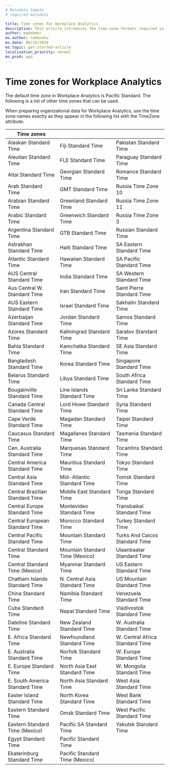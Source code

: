 ```yaml
---
# Metadata Sample
# required metadata

title: Time zones For Workplace Analytics
description: This article introduces the time-zone formats required in Workplace Analytics.
author: madehmer
ms.author: rodonahu
ms.date: 06/15/2018
ms.topic: get-started-article
localization_priority: normal 
ms.prod: wpa
---
```


# Time zones for Workplace Analytics
The default time zone in Workplace Analytics is Pacific Standard. The following is a list of other time zones that can be used.

When preparing organizational data for Workplace Analytics, use the time zone names exactly as they appear in the following list with the TimeZone attribute:

| Time zones  |   |   |
|---|---|---|					
|	Alaskan Standard Time	|	Fiji Standard Time	|	Pakistan Standard Time	|
|	Aleutian Standard Time	|	FLE Standard Time	|	Paraguay Standard Time	|
|	Altai Standard Time	|	Georgian Standard Time	|	Romance Standard Time	|
|	Arab Standard Time	|	GMT Standard Time	|	Russia Time Zone 10	|
|	Arabian Standard Time	|	Greenland Standard Time	|	Russia Time Zone 11	|
|	Arabic Standard Time	|	Greenwich Standard Time	|	Russia Time Zone 3	|
|	Argentina Standard Time	|	GTB Standard Time	|	Russian Standard Time	|
|	Astrakhan Standard Time	|	Haiti Standard Time	|	SA Eastern Standard Time |
|	Atlantic Standard Time	|	Hawaiian Standard Time	|	SA Pacific Standard Time	|
|	AUS Central Standard Time	|	India Standard Time	|	SA Western Standard Time	|
|	Aus Central W. Standard Time	|	Iran Standard Time	|	Saint Pierre Standard Time	|
|	AUS Eastern Standard Time	|	Israel Standard Time	|	Sakhalin Standard Time	|
|	Azerbaijan Standard Time	|	Jordan Standard Time	|	Samoa Standard Time	|
|	Azores Standard Time	|	Kaliningrad Standard Time	|	Saratov Standard Time	|
|	Bahia Standard Time	|	Kamchatka Standard Time	|	SE Asia Standard Time	|
|	Bangladesh Standard Time	|	Korea Standard Time	|	Singapore Standard Time	|
|	Belarus Standard Time	|	Libya Standard Time	|	South Africa Standard Time	|
|	Bougainville Standard Time	|	Line Islands Standard Time	|	Sri Lanka Standard Time	|
|	Canada Central Standard Time	|	Lord Howe Standard Time	|	Syria Standard Time	|
|	Cape Verde Standard Time	|	Magadan Standard Time	|	Taipei Standard Time	|
|	Caucasus Standard Time	|	Magallanes Standard Time	|	Tasmania Standard Time	|
|	Cen. Australia Standard Time	|	Marquesas Standard Time	|	Tocantins Standard Time	|
|	Central America Standard Time	|	Mauritius Standard Time	|	Tokyo Standard Time	|
|	Central Asia Standard Time	|	Mid-Atlantic Standard Time	|	Tomsk Standard Time	|
|	Central Brazilian Standard Time	|	Middle East Standard Time	|	Tonga Standard Time	|
|	Central Europe Standard Time	|	Montevideo Standard Time	|	Transbaikal Standard Time	|
|	Central European Standard Time	|	Morocco Standard Time	|	Turkey Standard Time	|
|	Central Pacific Standard Time	|	Mountain Standard Time	|	Turks And Caicos Standard Time	|
|	Central Standard Time	|	Mountain Standard Time (Mexico)	|	Ulaanbaatar Standard Time	|
|	Central Standard Time (Mexico)	|	Myanmar Standard Time	|	US Eastern Standard Time	|
|	Chatham Islands Standard Time	|	N. Central Asia Standard Time	|	US Mountain Standard Time	|
|	China Standard Time	|	Namibia Standard Time	|	Venezuela Standard Time	|
|	Cuba Standard Time	|	Nepal Standard Time	|	Vladivostok Standard Time	|
|	Dateline Standard Time	|	New Zealand Standard Time	|	W. Australia Standard Time	|
|	E. Africa Standard Time	|	Newfoundland Standard Time	|	W. Central Africa Standard Time	|
|	E. Australia Standard Time	|	Norfolk Standard Time	|	W. Europe Standard Time	|
|	E. Europe Standard Time	|	North Asia East Standard Time	|	W. Mongolia Standard Time	|
|	E. South America Standard Time	|	North Asia Standard Time	|	West Asia Standard Time	|
|	Easter Island Standard Time	|	North Korea Standard Time	|	West Bank Standard Time	|
|	Eastern Standard Time	|	Omsk Standard Time	|	West Pacific Standard Time	|
|	Eastern Standard Time (Mexico)	|	Pacific SA Standard Time	|	Yakutsk Standard Time	|
|	Egypt Standard Time	|	Pacific Standard Time	|	|
|	Ekaterinburg Standard Time	|	Pacific Standard Time (Mexico)| |